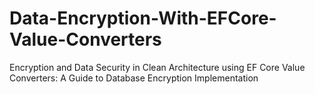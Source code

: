 # Data-Encryption-With-EFCore-Value-Converters
Encryption and Data Security in Clean Architecture using EF Core Value Converters: A Guide to Database Encryption Implementation
